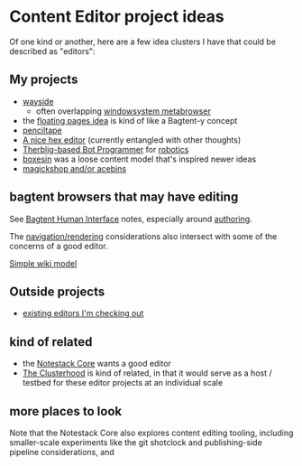 # Content Editor project ideas

Of one kind or another, here are a few idea clusters I have that could be described as "editors":

## My projects

- [wayside](21af29aa-0dfe-4145-877f-7eb51e38f53e.md)
  - often overlapping [windowsystem metabrowser](20768279-9c6d-4476-90d8-9dd15f3aa4d3.md)
- the [floating pages idea](090b0260-e61d-490d-8031-fa89da8229da.md) is kind of like a Bagtent-y concept
- [penciltape](1c1aa2a1-afe6-458b-8326-54627f9808b2.md)
- [A nice hex editor](68bb497c-899f-45a5-8053-20d12a8b470b.md) (currently entangled with other thoughts)
- [Therblig-based Bot Programmer](cc8a2a69-9df0-4e38-ac66-cb40a9f55531.md) for [robotics](4e40eaae-f191-4c45-a1b7-bc1022f0e210.md)
- [boxesin](171a2617-8920-4ed9-ac6d-6488d023580f.md) was a loose content model that's inspired newer ideas
- [magickshop and/or acebins](553dbec4-e828-4ce7-872b-243f36a0a2c1.md)

## bagtent browsers that may have editing

See [Bagtent Human Interface](b7c9b553-a923-41aa-9772-de2056570656.md) notes, especially around [authoring](e1c84681-d395-4533-81c1-233f5bb5bbe3.md).

The [navigation/rendering](bf03649f-7721-4d95-af2e-bfe803bf996a.md) considerations also intersect with some of the concerns of a good editor.

[Simple wiki model](08857d94-59d2-46db-a1a3-dd6ea5d55cf0.md)

## Outside projects

- [existing editors I'm checking out](b39d2df0-1da1-473e-99c3-e2e8b2beeb45.md)

## kind of related

- the [Notestack Core](30ec2e6e-47d0-496a-a523-0732b35aea8a.md) wants a good editor
- [The Clusterhood](9664b592-59ed-4ac5-bf15-9b67f67af111.md) is kind of related, in that it would serve as a host / testbed for these editor projects at an individual scale

## more places to look

Note that the Notestack Core also explores content editing tooling, including smaller-scale experiments like the git shotclock and publishing-side pipeline considerations, and


